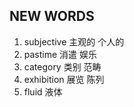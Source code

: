 ## NEW WORDS

1. subjective 主观的 个人的
2. pastime 消遣 娱乐
3. category 类别 范畴
4. exhibition 展览 陈列
5. fluid 液体
